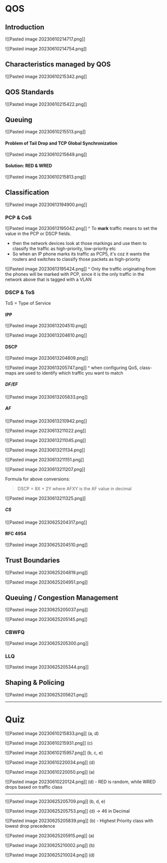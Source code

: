 
# QOS

## Introduction

![[Pasted image 20230610214717.png]]

![[Pasted image 20230610214754.png]]


## Characteristics managed by QOS

![[Pasted image 20230610215342.png]]


## QOS Standards

![[Pasted image 20230610215422.png]]


## Queuing

![[Pasted image 20230610215513.png]]


#### Problem of Tail Drop and TCP Global Synchronization

![[Pasted image 20230610215649.png]]


#### Solution: RED & WRED

![[Pasted image 20230610215813.png]]



## Classification


![[Pasted image 20230613194900.png]]


### PCP & CoS

![[Pasted image 20230613195042.png]]
^ To **mark** traffic means to set the value in the PCP or DSCP fields.
- then the network devices look at those markings and use them to classify the traffic as high-priority, low-priority etc
- So when an IP phone marks its traffic as PCP5, it's coz it wants the routers and switches to classify those packets as high-priority

![[Pasted image 20230613195424.png]]
^ Only the traffic originating from the phones will be marked with PCP, since it is the only traffic in the network above that is tagged with a VLAN


### DSCP & ToS

ToS = Type of Service

#### IPP

![[Pasted image 20230613204510.png]]

![[Pasted image 20230613204610.png]]


#### DSCP

![[Pasted image 20230613204809.png]]

![[Pasted image 20230613205747.png]]
^ when configuring QoS, class-maps are used to identify which traffic you want to match


##### DF/EF

![[Pasted image 20230613205833.png]]

##### AF

![[Pasted image 20230613210942.png]]

![[Pasted image 20230613211022.png]]

![[Pasted image 20230613211045.png]]

![[Pasted image 20230613211134.png]]

![[Pasted image 20230613211151.png]]

![[Pasted image 20230613211207.png]]

Formula for above conversions: 

> DSCP = 8X + 2Y where AFXY is the AF value in decimal


![[Pasted image 20230613211325.png]]


##### CS

![[Pasted image 20230625204317.png]]

#### RFC 4954

![[Pasted image 20230625204510.png]]


## Trust Boundaries

![[Pasted image 20230625204819.png]]

![[Pasted image 20230625204951.png]]


## Queuing / Congestion Management

![[Pasted image 20230625205037.png]]

![[Pasted image 20230625205145.png]]

### CBWFQ

![[Pasted image 20230625205300.png]]

### LLQ

![[Pasted image 20230625205344.png]]


## Shaping & Policing

![[Pasted image 20230625205621.png]]

---


# Quiz

![[Pasted image 20230610215833.png]]
(a, d)


![[Pasted image 20230610215931.png]]
(c)

![[Pasted image 20230610215957.png]]
(b, c, e)


![[Pasted image 20230610220034.png]]
(d)


![[Pasted image 20230610220050.png]]
(a)

![[Pasted image 20230610220124.png]]
(d) - RED is random, while WRED drops based on traffic class


---


![[Pasted image 20230625205709.png]]
(b, d, e)


![[Pasted image 20230625205753.png]]
(d) -> 46 in Decimal


![[Pasted image 20230625205839.png]]
(b) - Highest Priority class with lowest drop precedence


![[Pasted image 20230625205915.png]]
(a)


![[Pasted image 20230625210002.png]]
(b)


![[Pasted image 20230625210024.png]]
(d)
